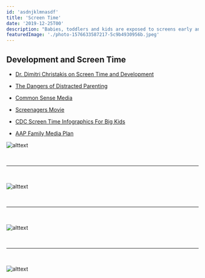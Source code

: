 ```yaml
---
id: 'asdnjklmnasdf'
title: 'Screen Time'
date: '2019-12-25T00'
description: "Babies, toddlers and kids are exposed to screens early and often, and I'm concerned that this is negatively affecting their growth, development, attention span, and sleep. It also affects their relationships with loved ones and their ability to interact with their peers."
featuredImage: './photo-1576633587217-5c9b4930956b.jpeg'
---
```


## Development and Screen Time

* [Dr. Dimitri Christakis on Screen Time and Development](https://www.youtube.com/watch?v=BoT7qH_uVNo)

* [The Dangers of Distracted Parenting](https://www.theatlantic.com/magazine/archive/2018/07/the-dangers-of-distracted-parenting/561752/)

* [Common Sense Media](https://www.commonsensemedia.org/)

* [Screenagers Movie](https://www.screenagersmovie.com/)

* [CDC Screen Time Infographics For Big Kids](https://www.cdc.gov/nccdphp/dnpao/multimedia/infographics/getmoving.html)

* [AAP Family Media Plan](https://www.healthychildren.org/English/media/Pages/default.aspx)

![alttext](https://blog.chocchildrens.org/wp-content/uploads/2016/12/Screen-time-graphic-768x1015.jpg)

<br/>

---

<br/>

![alttext](https://www.cdc.gov/nccdphp/dnpao/multimedia/infographics/images/getmoving_8-10.png)

<br/>

---

<br/>

![alttext](https://www.cdc.gov/nccdphp/dnpao/multimedia/infographics/images/getmoving_11-14.png)

<br/>

---

<br/>

![alttext](https://www.cdc.gov/nccdphp/dnpao/multimedia/infographics/images/getmoving_15-18.png)

